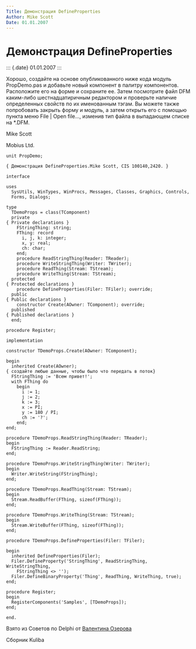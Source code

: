 ```yaml
---
Title: Демонстрация DefineProperties
Author: Mike Scott
Date: 01.01.2007
---
```



Демонстрация DefineProperties
=============================

::: {.date}
01.01.2007
:::

Хорошо, создайте на основе опубликованного ниже кода модуль PropDemo.pas
и добавьте новый компонент в палитру компонентов. Расположите его на
форме и сохраните ее. Затем посмотрите файл DFM каким-либо
шестнадцатиричным редактором и проверьте наличие определенных свойств по
их именованным тэгам. Вы можете также попробовать закрыть форму и
модуль, а затем открыть его с помощью пункта меню File \| Open file...,
изменив тип файла в выпадающем списке на \*.DFM.

Mike Scott

Mobius Ltd.

    unit PropDemo;
     
    { Демонстрация DefineProperties.Mike Scott, CIS 100140,2420. }
     
    interface
     
    uses
      SysUtils, WinTypes, WinProcs, Messages, Classes, Graphics, Controls,
      Forms, Dialogs;
     
    type
      TDemoProps = class(TComponent)
      private
    { Private declarations }
        FStringThing: string;
        FThing: record
          i, j, k: integer;
          x, y: real;
          ch: char;
        end;
        procedure ReadStringThing(Reader: TReader);
        procedure WriteStringThing(Writer: TWriter);
        procedure ReadThing(Stream: TStream);
        procedure WriteThing(Stream: TStream);
      protected
    { Protected declarations }
        procedure DefineProperties(Filer: TFiler); override;
      public
    { Public declarations }
        constructor Create(AOwner: TComponent); override;
      published
    { Published declarations }
      end;
     
    procedure Register;
     
    implementation
     
    constructor TDemoProps.Create(AOwner: TComponent);
     
    begin
      inherited Create(AOwner);
    { создайте любые данные, чтобы было что передать в поток}
      FStringThing := 'Всем привет!';
      with FThing do
        begin
          i := 1;
          j := 2;
          k := 3;
          x := PI;
          y := 180 / PI;
          ch := '?';
        end;
    end;
     
    procedure TDemoProps.ReadStringThing(Reader: TReader);
    begin
      FStringThing := Reader.ReadString;
    end;
     
    procedure TDemoProps.WriteStringThing(Writer: TWriter);
    begin
      Writer.WriteString(FStringThing);
    end;
     
    procedure TDemoProps.ReadThing(Stream: TStream);
    begin
      Stream.ReadBuffer(FThing, sizeof(FThing));
    end;
     
    procedure TDemoProps.WriteThing(Stream: TStream);
    begin
      Stream.WriteBuffer(FThing, sizeof(FThing));
    end;
     
    procedure TDemoProps.DefineProperties(Filer: TFiler);
     
    begin
      inherited DefineProperties(Filer);
      Filer.DefineProperty('StringThing', ReadStringThing, WriteStringThing,
        FStringThing <> '');
      Filer.DefineBinaryProperty('Thing', ReadThing, WriteThing, true);
    end;
     
    procedure Register;
    begin
      RegisterComponents('Samples', [TDemoProps]);
    end;
     
    end.

Взято из Советов по Delphi от [Валентина Озерова](mailto:mailto:webmaster@webinspector.com)

Сборник Kuliba

